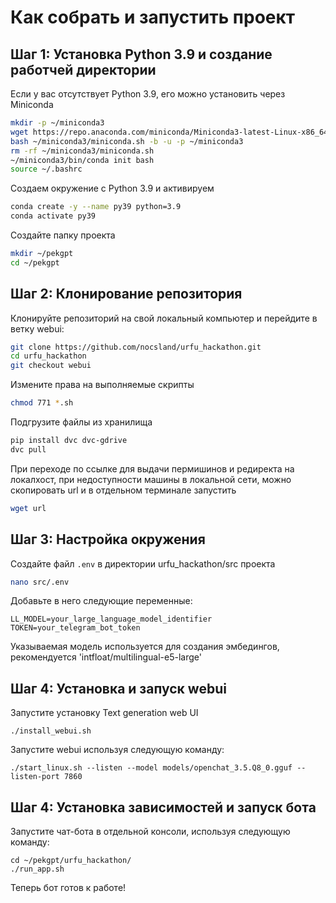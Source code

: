 # Как собрать и запустить проект

## Шаг 1: Установка Python 3.9 и создание работчей директории

Если у вас отсутствует Python 3.9, его можно установить через Miniconda

```bash
mkdir -p ~/miniconda3
wget https://repo.anaconda.com/miniconda/Miniconda3-latest-Linux-x86_64.sh -O ~/miniconda3/miniconda.sh
bash ~/miniconda3/miniconda.sh -b -u -p ~/miniconda3
rm -rf ~/miniconda3/miniconda.sh
~/miniconda3/bin/conda init bash
source ~/.bashrc
```

Создаем окружение с Python 3.9 и активируем

```bash
conda create -y --name py39 python=3.9
conda activate py39
```

Создайте папку проекта

```bash
mkdir ~/pekgpt
cd ~/pekgpt
```

## Шаг 2: Клонирование репозитория

Клонируйте репозиторий на свой локальный компьютер и перейдите в ветку webui:

```bash
git clone https://github.com/nocsland/urfu_hackathon.git
cd urfu_hackathon
git checkout webui
```

Измените права на выполняемые скрипты

```bash
chmod 771 *.sh
```

Подгрузите файлы из хранилища

```bash
pip install dvc dvc-gdrive
dvc pull
```

При переходе по ссылке для выдачи пермишинов и редиректа на локалхост, при недоступности машины в локальной сети, можно скопировать url и в отдельном терминале запустить

```bash
wget url
```

## Шаг 3: Настройка окружения

Создайте файл `.env` в директории urfu_hackathon/src проекта 

```bash
nano src/.env
```

Добавьте в него следующие переменные:

```textplain
LL_MODEL=your_large_language_model_identifier
TOKEN=your_telegram_bot_token
```

Указываемая модель используется для создания эмбедингов, рекомендуется 'intfloat/multilingual-e5-large'

## Шаг 4: Установка и запуск webui

Запустите установку Text generation web UI

```shell
./install_webui.sh
```

Запустите webui используя следующую команду:

```shell
./start_linux.sh --listen --model models/openchat_3.5.Q8_0.gguf --listen-port 7860
```

## Шаг 4: Установка зависимостей и запуск бота

Запустите чат-бота в отдельной консоли, используя следующую команду:

```shell
cd ~/pekgpt/urfu_hackathon/
./run_app.sh
```

Теперь бот готов к работе!